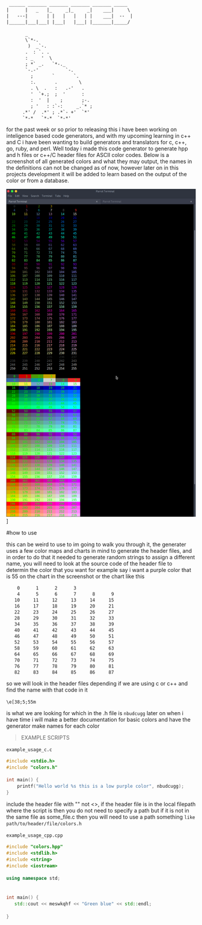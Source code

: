 ```
 ______ _______ _______ _______ _______ _____  
|      |   _   |_     _|_     _|    ___|     \ 
|   ---|       | |   |   |   | |    ___|  --  |
|______|___|___| |___|   |___| |_______|_____/ 
                                              
       _                        
       \`*-.                    
        )  _`-.                 
       .  : `. .                
       : _   '  \               
       ; *` _.   `*-._          
       `-.-'          `-.       
         ;       `       `.     
         :.       .        \    
         . \  .   :   .-'   .   
         '  `+.;  ;  '      :   
         :  '  |    ;       ;-. 
         ; '   : :`-:     _.`* ;
      .*' /  .*' ; .*`- +'  `*' 
      `*-*   `*-*  `*-*'
```

for the past week or so prior to releasing this i have been working on inteligence based code generators, and with my upcoming learning in c++ and C i have been wanting to build generators and translators for c, c++, go, ruby, and perl. Well today i made this code generator to generate hpp and h files or c++/C header files for ASCII color codes. Below is a screenshot of all generated colors and what they may output, the names in the definitions can not be changed as of now, however later on in this projects development it will be added to learn based on the output of the color or from a database.


<img src="colors.png" />]


#how to use 

this can be weird to use to im going to walk you through it, the generater uses a few color maps and charts in mind to generate the header files, and in order to do that it needed to generate random strings to assign a different name, you will need to look at the source code of the header file to determin the color that you want for example say i want a purple color that is 55 on the chart in the screenshot or the chart like this 

```
    0      1      2      3  
    4      5      6      7      8      9  
   10     11     12     13     14     15  
   16     17     18     19     20     21  
   22     23     24     25     26     27  
   28     29     30     31     32     33  
   34     35     36     37     38     39  
   40     41     42     43     44     45  
   46     47     48     49     50     51  
   52     53     54     55     56     57  
   58     59     60     61     62     63  
   64     65     66     67     68     69  
   70     71     72     73     74     75  
   76     77     78     79     80     81  
   82     83     84     85     86     87  
```

so we will look in the header files depending if we are using c or c++ and find the name with that code in it

`\e[38;5;55m`

is what we are looking for which in the .h file is `nbudcugg` later on when i have time i will make a better documentation for basic colors and have the generator make names for each color 

> EXAMPLE SCRIPTS 

`example_usage_c.c`


```c
#include <stdio.h>
#include "colors.h"

int main() {
    printf("Hello world %s this is a low purple color", nbudcugg);
}
```

include the header file with "" not <>, if the header file is in the local filepath where the script is then you do not need to specify a path but if it is not in the same file as some_file.c then you will need to use a path something `like path/to/header/file/colors.h`

`example_usage_cpp.cpp`


```cpp
#include "colors.hpp"
#include <stdlib.h>
#include <string>
#include <iostream>

using namespace std;


int main() {
   std::cout << meswkqhf << "Green blue" << std::endl;

}
```
